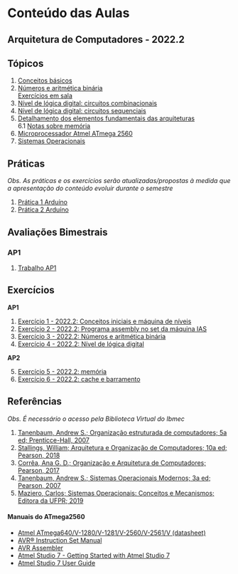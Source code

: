 # Conteúdo das Aulas  
## Arquitetura de Computadores - 2022.2

## Tópicos
1. [Conceitos básicos](arq_aulas/arq_aulas_conceitos.pdf)   
2. [Números e aritmética binária](arq_aulas/arq_aulas_aritmetica.pdf)    
    [Exercícios em sala](arq_aulas/exercicios3_sala.md)
4. [Nível de lógica digital: circuitos combinacionais](arq_aulas/arq_aulas_logica_combinacional.pdf)    
5. [Nível de lógica digital: circuitos sequenciais](arq_aulas/arq_aulas_logica_sequencial.pdf)
6. [Detalhamento dos elementos fundamentais das arquiteturas](arq_aulas/arq_aulas_componentes.pdf)  
    6.1 [Notas sobre memória](arq_aulas/notas_memoria.pdf)
7. [Microprocessador Atmel ATmega 2560](arq_aulas/arq_aulas_mc2560.pdf)
8. [Sistemas Operacionais](arq_aulas/arq_aulas_so.pdf)

## Práticas    
*Obs. As práticas e os exercícios serão atualizadas/propostas à medida que a apresentação do conteúdo evoluir durante o semestre* 

1. [Prática 1 Arduíno](arq_aulas/arq_pratica1.md)    
2. [Prática 2 Arduíno](arq_aulas/arq_pratica2.md)     

## Avaliações Bimestrais
### AP1
1. [Trabalho AP1](arq_aulas/Orientacao_trabalho_AP1.pdf)    

## Exercícios
**AP1**  
1. [Exercício 1 - 2022.2: Conceitos iniciais e máquina de níveis](arq_aulas/form1.pdf)
2. [Exercício 2 - 2022.2: Programa assembly no set da máquina IAS](arq_aulas/exercicio2.md)
3. [Exercício 3 - 2022.2: Números e aritmética binária](arq_aulas/exercicio3.md)    
4. [Exercício 4 - 2022.2: Nível de lógica digital](arq_aulas/exercicio4.md)

 
**AP2**    

5. [Exercício 5 - 2022.2: memória](arq_aulas/exercicio5.md)  
6. [Exercício 6 - 2022.2: cache e barramento](arq_aulas/exercicio6.md)    

## Referências  
*Obs. É necessário o acesso pela Biblioteca Virtual do Ibmec*    
1. [Tanenbaum, Andrew S.; Organização estruturada de computadores; 5a ed; Prenticce-Hall, 2007](https://plataforma.bvirtual.com.br/Leitor/Publicacao/355/pdf/0)
2. [Stallings, William; Arquitetura e Organização de Computadores; 10a ed; Pearson, 2018](https://plataforma.bvirtual.com.br/Leitor/Publicacao/151479/pdf/0)
3. [Corrêa, Ana G. D.; Organização e Arquitetura de Computadores; Pearson, 2017](https://plataforma.bvirtual.com.br/Leitor/Publicacao/124147/pdf/0)
4. [Tanenbaum, Andrew S.; Sistemas Operacionais Modernos; 3a ed; Pearson, 2007](https://plataforma.bvirtual.com.br/Leitor/Publicacao/1233/pdf/0)  
5. [Maziero, Carlos; Sistemas Operacionais: Conceitos e Mecanismos; Editora da UFPR; 2019](http://wiki.inf.ufpr.br/maziero/doku.php?id=socm:start)

#### Manuais do ATmega2560  
- [Atmel ATmega640/V-1280/V-1281/V-2560/V-2561/V (datasheet)](https://ww1.microchip.com/downloads/en/devicedoc/atmel-2549-8-bit-avr-microcontroller-atmega640-1280-1281-2560-2561_datasheet.pdf)
- [AVR&reg; Instruction Set Manual](https://ww1.microchip.com/downloads/en/DeviceDoc/AVR-Instruction-Set-Manual-DS40002198A.pdf)
- [AVR Assembler](https://ww1.microchip.com/downloads/en/DeviceDoc/40001917A.pdf)
- [Atmel Studio 7 - Getting Started with Atmel Studio 7](https://www.microchip.com/content/dam/mchp/documents/MCU08/ProductDocuments/UserGuides/Getting-Started-with-Microchip-Studio-DS50002712B.pdf)
- [Atmel Studio 7 User Guide](https://ww1.microchip.com/downloads/en/DeviceDoc/Getting-Started-with-Atmel-Studio7.pdf)
